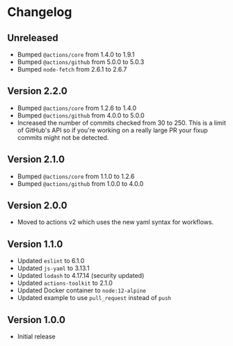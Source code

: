 # Changelog

## Unreleased

- Bumped `@actions/core` from 1.4.0 to 1.9.1
- Bumped `@actions/github` from 5.0.0 to 5.0.3
- Bumped `node-fetch` from 2.6.1 to 2.6.7

## Version 2.2.0

- Bumped `@actions/core` from 1.2.6 to 1.4.0
- Bumped `@actions/github` from 4.0.0 to 5.0.0
- Increased the number of commits checked from 30 to 250.
  This is a limit of GitHub's API so if you're working on a really large PR your fixup commits might not be detected.

## Version 2.1.0

- Bumped `@actions/core` from 1.1.0 to 1.2.6
- Bumped `@actions/github` from 1.0.0 to 4.0.0

## Version 2.0.0

- Moved to actions v2 which uses the new yaml syntax for workflows.

## Version 1.1.0

- Updated `eslint` to 6.1.0
- Updated `js-yaml` to 3.13.1
- Updated `lodash` to 4.17.14 (security updated)
- Updated `actions-toolkit` to 2.1.0
- Updated Docker container to `node:12-alpine`
- Updated example to use `pull_request` instead of `push`

## Version 1.0.0

- Initial release
